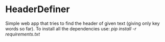 # HeaderDefiner

Simple web app that tries to find the header of given text (giving only key words so far). 
To install all the dependencies use: 
*pip install -r requirements.txt*
